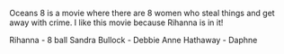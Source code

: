 Oceans 8 is a movie where there are 8 women who steal things and get away with crime. I like this movie because Rihanna is in it!

Rihanna - 8 ball
Sandra Bullock - Debbie
Anne Hathaway - Daphne
